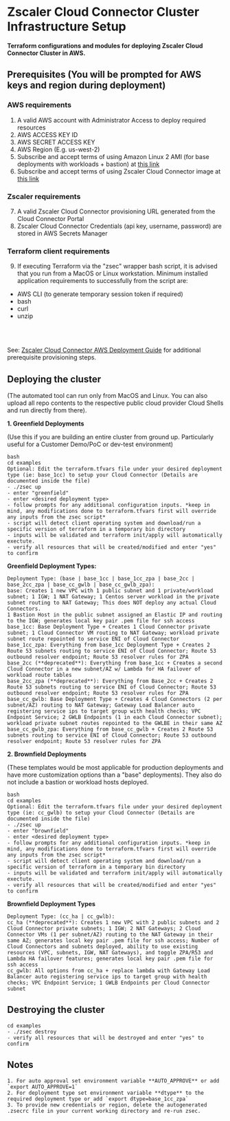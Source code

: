 # Zscaler Cloud Connector Cluster Infrastructure Setup

**Terraform configurations and modules for deploying Zscaler Cloud Connector Cluster in AWS.**

## Prerequisites (You will be prompted for AWS keys and region during deployment)

### AWS requirements
1. A valid AWS account with Administrator Access to deploy required resources
2. AWS ACCESS KEY ID
3. AWS SECRET ACCESS KEY
4. AWS Region (E.g. us-west-2)
5. Subscribe and accept terms of using Amazon Linux 2 AMI (for base deployments with workloads + bastion) at [this link](https://aws.amazon.com/marketplace/pp/prodview-zc4x2k7vt6rpu)
6. Subscribe and accept terms of using Zscaler Cloud Connector image at [this link](https://aws.amazon.com/marketplace/pp/prodview-cvzx4oiv7oljm)

### Zscaler requirements
7. A valid Zscaler Cloud Connector provisioning URL generated from the Cloud Connector Portal
8. Zscaler Cloud Connector Credentials (api key, username, password) are stored in AWS Secrets Manager

### **Terraform client requirements**
9. If executing Terraform via the "zsec" wrapper bash script, it is advised that you run from a MacOS or Linux workstation. Minimum installed application requirements to successfully from the script are:
- AWS CLI (to generate temporary session token if required)
- bash
- curl
- unzip
<br>
<br>

See: [Zscaler Cloud Connector AWS Deployment Guide](https://help.zscaler.com/cloud-connector/deploying-cloud-connector-amazon-web-services) for additional prerequisite provisioning steps.

## Deploying the cluster
(The automated tool can run only from MacOS and Linux. You can also upload all repo contents to the respective public cloud provider Cloud Shells and run directly from there).   
 
**1. Greenfield Deployments**

(Use this if you are building an entire cluster from ground up.
 Particularly useful for a Customer Demo/PoC or dev-test environment)

```
bash
cd examples
Optional: Edit the terraform.tfvars file under your desired deployment type (ie: base_1cc) to setup your Cloud Connector (Details are documented inside the file)
- ./zsec up
- enter "greenfield"
- enter <desired deployment type>
- follow prompts for any additional configuration inputs. *keep in mind, any modifications done to terraform.tfvars first will override any inputs from the zsec script*
- script will detect client operating system and download/run a specific version of terraform in a temporary bin directory
- inputs will be validated and terraform init/apply will automatically exectute.
- verify all resources that will be created/modified and enter "yes" to confirm
```

**Greenfield Deployment Types:**

```
Deployment Type: (base | base_1cc | base_1cc_zpa | base_2cc | base_2cc_zpa | base_cc_gwlb | base_cc_gwlb_zpa):
base: Creates 1 new VPC with 1 public subnet and 1 private/workload subnet; 1 IGW; 1 NAT Gateway; 1 Centos server workload in the private subnet routing to NAT Gateway; This does NOT deploy any actual Cloud Connectors.
1 Bastion Host in the public subnet assigned an Elastic IP and routing to the IGW; generates local key pair .pem file for ssh access
base_1cc: Base Deployment Type + Creates 1 Cloud Connector private subnet; 1 Cloud Connector VM routing to NAT Gateway; workload private subnet route repointed to service ENI of Cloud Connector
base_1cc_zpa: Everything from base_1cc Deployment Type + Creates 2 Route 53 subnets routing to service ENI of Cloud Connector; Route 53 outbound resolver endpoint; Route 53 resolver rules for ZPA
base_2cc (**deprecated**): Everything from base_1cc + Creates a second Cloud Connector in a new subnet/AZ w/ Lambda for HA failover of workload route tables
base_2cc_zpa (**deprecated**): Everything from Base_2cc + Creates 2 Route 53 subnets routing to service ENI of Cloud Connector; Route 53 outbound resolver endpoint; Route 53 resolver rules for ZPA
base_cc_gwlb: Base Deployment Type + Creates 4 Cloud Connectors (2 per subnet/AZ) routing to NAT Gateway; Gateway Load Balancer auto registering service ips to target group with health checks; VPC Endpoint Service; 2 GWLB Endpoints (1 in each Cloud Connector subnet); workload private subnet routes repointed to the GWLBE in their same AZ
base_cc_gwlb_zpa: Everything from base_cc_gwlb + Creates 2 Route 53 subnets routing to service ENI of Cloud Connector; Route 53 outbound resolver endpoint; Route 53 resolver rules for ZPA
```

**2. Brownfield Deployments**

(These templates would be most applicable for production deployments and have more customization options than a "base" deployments). They also do not include a bastion or workload hosts deployed.

```
bash
cd examples
Optional: Edit the terraform.tfvars file under your desired deployment type (ie: cc_gwlb) to setup your Cloud Connector (Details are documented inside the file)
- ./zsec up
- enter "brownfield"
- enter <desired deployment type>
- follow prompts for any additional configuration inputs. *keep in mind, any modifications done to terraform.tfvars first will override any inputs from the zsec script*
- script will detect client operating system and download/run a specific version of terraform in a temporary bin directory
- inputs will be validated and terraform init/apply will automatically exectute.
- verify all resources that will be created/modified and enter "yes" to confirm
```

**Brownfield Deployment Types**

```
Deployment Type: (cc_ha | cc_gwlb):
cc_ha (**deprecated**): Creates 1 new VPC with 2 public subnets and 2 Cloud Connector private subnets; 1 IGW; 2 NAT Gateways; 2 Cloud Connector VMs (1 per subnet/AZ) routing to the NAT Gateway in their same AZ; generates local key pair .pem file for ssh access; Number of Cloud Connectors and subnets deployed, ability to use existing resources (VPC, subnets, IGW, NAT Gateways), and toggle ZPA/R53 and Lambda HA failover features; generates local key pair .pem file for ssh access
cc_gwlb: All options from cc_ha + replace lambda with Gateway Load Balancer auto registering service ips to target group with health checks; VPC Endpoint Service; 1 GWLB Endpoints per Cloud Connector subnet
```

## Destroying the cluster
```
cd examples
- ./zsec destroy
- verify all resources that will be destroyed and enter "yes" to confirm
```

## Notes
```
1. For auto approval set environment variable **AUTO_APPROVE** or add `export AUTO_APPROVE=1`
2. For deployment type set environment variable **dtype** to the required deployment type or add `export dtype=base_1cc_zpa`
3. To provide new credentials or region, delete the autogenerated .zsecrc file in your current working directory and re-run zsec.
```
